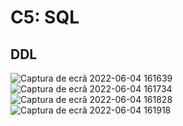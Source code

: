# C5: SQL

## DDL
![Captura de ecrã 2022-06-04 161639](https://user-images.githubusercontent.com/83698988/172011305-fe2ba0f8-5250-4182-84cc-2dea2ae393a3.png)
![Captura de ecrã 2022-06-04 161734](https://user-images.githubusercontent.com/83698988/172011371-009d3c88-d9c2-4d72-86e3-b00b3a20cf2d.png)
![Captura de ecrã 2022-06-04 161828](https://user-images.githubusercontent.com/83698988/172011434-44a4e792-1dc1-4b81-81aa-0c3d9aa949d8.png)
![Captura de ecrã 2022-06-04 161918](https://user-images.githubusercontent.com/83698988/172011509-8deb440e-a90d-42b6-9cf2-15cc1411995f.png)
